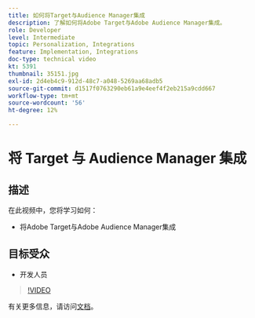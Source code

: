 ```yaml
---
title: 如何将Target与Audience Manager集成
description: 了解如何将Adobe Target与Adobe Audience Manager集成。
role: Developer
level: Intermediate
topic: Personalization, Integrations
feature: Implementation, Integrations
doc-type: technical video
kt: 5391
thumbnail: 35151.jpg
exl-id: 2d4eb4c9-912d-48c7-a048-5269aa68adb5
source-git-commit: d1517f0763290eb61a9e4eef4f2eb215a9cdd667
workflow-type: tm+mt
source-wordcount: '56'
ht-degree: 12%

---
```


# 将 Target 与 Audience Manager 集成

## 描述

在此视频中，您将学习如何：

* 将Adobe Target与Adobe Audience Manager集成

## 目标受众

* 开发人员

>[!VIDEO](https://video.tv.adobe.com/v/35151/?quality=12)

有关更多信息，请访问[文档](https://experienceleague.adobe.com/docs/audience-manager/user-guide/implementation-integration-guides/integration-other-solutions/aam-target-integration.html?lang=en)。
